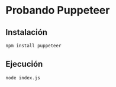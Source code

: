 # Probando Puppeteer

## Instalación

```bash
npm install puppeteer
```

## Ejecución

```bash
node index.js
```